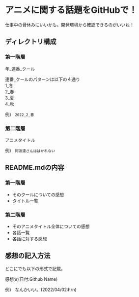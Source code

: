 
# アニメに関する話題をGitHubで！

仕事中の骨休みにいいかも。開発環境から確認できるのがいいね！

## ディレクトリ構成

### 第一階層
年_連番_クール

連番_クールのパターンは以下の４通り  
1_冬  
2_春  
3_夏  
4_秋  

例） `2022_2_春`

### 第二階層

アニメタイトル

例） `阿波連さんははかれない`
## README.mdの内容

### 第一階層

* そのクールについての感想
* タイトル一覧

### 第二階層

* そのアニメタイトル全体についての感想
* 各話一覧
* 各話に対する感想

## 感想の記入方法

どこにでも以下の形式で記載。

感想文(日付:Github Name)

例） なんかいい。(2022/04/02:hrn)